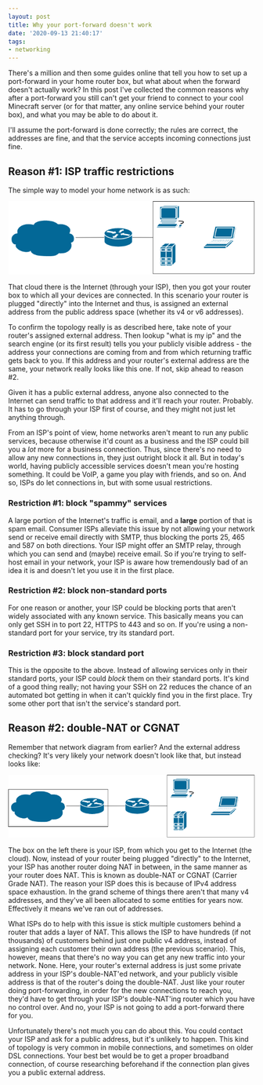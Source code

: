 ```yaml
---
layout: post
title: Why your port-forward doesn't work
date: '2020-09-13 21:40:17'
tags:
- networking
---
```


There's a million and then some guides online that tell you how to set up a port-forward in your home router box, but what about when the forward doesn't actually work? In this post I've collected the common reasons why after a port-forward you still can't get your friend to connect to your cool Minecraft server (or for that matter, any online service behind your router box), and what you may be able to do about it.

I'll assume the port-forward is done correctly; the rules are correct, the addresses are fine, and that the service accepts incoming connections just fine.

## Reason #1: ISP traffic restrictions

The simple way to model your home network is as such:

![Simple home network diagram](/assets/2020/08/port-forward-1.png)

That cloud there is the Internet (through your ISP), then you got your router box to which all your devices are connected. In this scenario your router is plugged "directly" into the Internet and thus, is assigned an external address from the public address space (whether its v4 or v6 addresses).

To confirm the topology really is as described here, take note of your router's assigned external address. Then lookup "what is my ip" and the search engine (or its first result) tells you your publicly visible address - the address your connections are coming from and from which returning traffic gets back to you. If this address and your router's external address are the same, your network really looks like this one. If not, skip ahead to reason #2.

Given it has a public external address, anyone also connected to the Internet can send traffic to that address and it'll reach your router. Probably. It has to go through your ISP first of course, and they might not just let anything through.

From an ISP's point of view, home networks aren't meant to run any public services, because otherwise it'd count as a business and the ISP could bill you a _lot_ more for a business connection. Thus, since there's no need to allow any new connections in, they just outright block it all. But in today's world, having publicly accessible services doesn't mean you're hosting something. It could be VoIP, a game you play with friends, and so on. And so, ISPs do let connections in, but with some usual restrictions.

### Restriction #1: block "spammy" services

A large portion of the Internet's traffic is email, and a **large** portion of that is spam email. Consumer ISPs alleviate this issue by not allowing your network send or receive email directly with SMTP, thus blocking the ports 25, 465 and 587 on both directions. Your ISP might offer an SMTP relay, through which you can send and (maybe) receive email. So if you're trying to self-host email in your network, your ISP is aware how tremendously bad of an idea it is and doesn't let you use it in the first place.

### Restriction #2: block non-standard ports

For one reason or another, your ISP could be blocking ports that aren't widely associated with any known service. This basically means you can only get SSH in to port 22, HTTPS to 443 and so on. If you're using a non-standard port for your service, try its standard port.

### Restriction #3: block standard port

This is the opposite to the above. Instead of allowing services only in their standard ports, your ISP could _block_ them on their standard ports. It's kind of a good thing really; not having your SSH on 22 reduces the chance of an automated bot getting in when it can't quickly find you in the first place. Try some other port that isn't the service's standard port.

## Reason #2: double-NAT or CGNAT

Remember that network diagram from earlier? And the external address checking? It's very likely your network doesn't look like that, but instead looks like:

![Much more realistic network diagram](/assets/2020/08/port-forward-2.png)

The box on the left there is your ISP, from which you get to the Internet (the cloud). Now, instead of your router being plugged "directly" to the Internet, your ISP has another router doing NAT in between, in the same manner as your router does NAT. This is known as double-NAT or CGNAT (Carrier Grade NAT). The reason your ISP does this is because of IPv4 address space exhaustion. In the grand scheme of things there aren't that many v4 addresses, and they've all been allocated to some entities for years now. Effectively it means we've ran out of addresses.

What ISPs do to help with this issue is stick multiple customers behind a router that adds a layer of NAT. This allows the ISP to have hundreds (if not thousands) of customers behind just one public v4 address, instead of assigning each customer their own address (the previous scenario). This, however, means that there's no way you can get any new traffic into your network. None. Here, your router's external address is just some private address in your ISP's double-NAT'ed network, and your publicly visible address is that of the router's doing the double-NAT. Just like your router doing port-forwarding, in order for the new connections to reach you, they'd have to get through your ISP's double-NAT'ing router which you have no control over. And no, your ISP is not going to add a port-forward there for you.

Unfortunately there's not much you can do about this. You could contact your ISP and ask for a public address, but it's unlikely to happen. This kind of topology is very common in mobile connections, and sometimes on older DSL connections. Your best bet would be to get a proper broadband connection, of course researching beforehand if the connection plan gives you a public external address.
